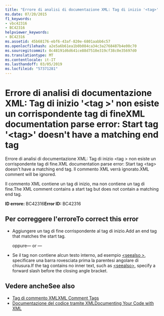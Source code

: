```yaml
---
title: "Errore di analisi di documentazione XML: Tag di inizio '<tag>' non esiste un corrispondente tag di fine"
ms.date: 07/20/2015
f1_keywords:
- vbc42316
- BC42316
helpviewer_keywords:
- BC42316
ms.assetid: 45b68176-ebf6-43af-820e-6801aabb6c57
ms.openlocfilehash: a2e5a6b61ea1b0b084ca34c3a2768487b4e00c70
ms.sourcegitcommit: 0c48191d6d641ce88d7510e319cf38c0e35697d0
ms.translationtype: MT
ms.contentlocale: it-IT
ms.lasthandoff: 03/05/2019
ms.locfileid: "57371281"
---
```

# <a name="xml-documentation-parse-error-start-tag-tag-doesnt-have-a-matching-end-tag"></a><span data-ttu-id="3d483-102">Errore di analisi di documentazione XML: Tag di inizio '\<tag >' non esiste un corrispondente tag di fine</span><span class="sxs-lookup"><span data-stu-id="3d483-102">XML documentation parse error: Start tag '\<tag>' doesn't have a matching end tag</span></span>
<span data-ttu-id="3d483-103">Errore di analisi di documentazione XML: Tag di inizio \<tag > non esiste un corrispondente tag di fine.</span><span class="sxs-lookup"><span data-stu-id="3d483-103">XML documentation parse error: Start tag \<tag> doesn't have a matching end tag.</span></span> <span data-ttu-id="3d483-104">Il commento XML verrà ignorato.</span><span class="sxs-lookup"><span data-stu-id="3d483-104">XML comment will be ignored.</span></span>  
  
 <span data-ttu-id="3d483-105">Il commento XML contiene un tag di inizio, ma non contiene un tag di fine.</span><span class="sxs-lookup"><span data-stu-id="3d483-105">The XML comment contains a start tag but does not contain a matching end tag.</span></span>  
  
 <span data-ttu-id="3d483-106">**ID errore:** BC42316</span><span class="sxs-lookup"><span data-stu-id="3d483-106">**Error ID:** BC42316</span></span>  
  
## <a name="to-correct-this-error"></a><span data-ttu-id="3d483-107">Per correggere l'errore</span><span class="sxs-lookup"><span data-stu-id="3d483-107">To correct this error</span></span>  
  
-   <span data-ttu-id="3d483-108">Aggiungere un tag di fine corrispondente al tag di inizio.</span><span class="sxs-lookup"><span data-stu-id="3d483-108">Add an end tag that matches the start tag.</span></span>  
  
     <span data-ttu-id="3d483-109">oppure</span><span class="sxs-lookup"><span data-stu-id="3d483-109">— or —</span></span>  
  
-   <span data-ttu-id="3d483-110">Se il tag non contiene alcun testo interno, ad esempio [ \<seealso >](../../visual-basic/language-reference/xmldoc/seealso.md), specificare una barra rovesciata prima la parentesi angolare di chiusura.</span><span class="sxs-lookup"><span data-stu-id="3d483-110">If the tag contains no inner text, such as [\<seealso>](../../visual-basic/language-reference/xmldoc/seealso.md), specify a forward slash before the closing angle bracket.</span></span>  
  
## <a name="see-also"></a><span data-ttu-id="3d483-111">Vedere anche</span><span class="sxs-lookup"><span data-stu-id="3d483-111">See also</span></span>
- [<span data-ttu-id="3d483-112">Tag di commento XML</span><span class="sxs-lookup"><span data-stu-id="3d483-112">XML Comment Tags</span></span>](../../visual-basic/language-reference/xmldoc/index.md)
- [<span data-ttu-id="3d483-113">Documentazione del codice tramite XML</span><span class="sxs-lookup"><span data-stu-id="3d483-113">Documenting Your Code with XML</span></span>](../../visual-basic/programming-guide/program-structure/documenting-your-code-with-xml.md)
